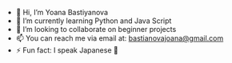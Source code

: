 - 👋 Hi, I’m Yoana Bastiyanova 
- 🌱 I’m currently learning Python and Java Script
- 💞️ I’m looking to collaborate on beginner projects 
- 📫 You can reach me via email at: bastianovajoana@gmail.com
- ⚡ Fun fact: I speak Japanese 🌸

<!---
YoanaBast/YoanaBast is a ✨ special ✨ repository because its `README.md` (this file) appears on your GitHub profile.
You can click the Preview link to take a look at your changes.
--->
